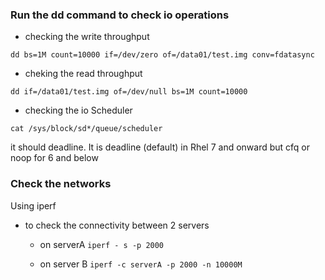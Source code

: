 ### Run the dd command to check io operations
* checking the write throughput
```shell
dd bs=1M count=10000 if=/dev/zero of=/data01/test.img conv=fdatasync
```
* cheking the read throughput
```shell
dd if=/data01/test.img of=/dev/null bs=1M count=10000
```
* checking the io Scheduler
```shell
cat /sys/block/sd*/queue/scheduler
```
it should deadline. It is deadline (default) in Rhel 7 and onward but
cfq or noop for 6 and below

### Check the networks
Using iperf
* to check the connectivity between 2 servers
  * on serverA
  ```iperf - s -p 2000```
  
  * on server B
  ```iperf -c serverA -p 2000 -n 10000M```
